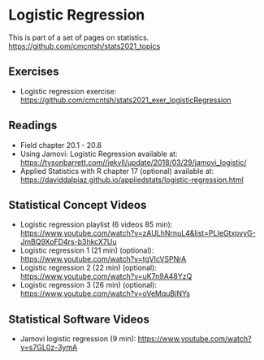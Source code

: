 # Logistic Regression

This is part of a set of pages on statistics. https://github.com/cmcntsh/stats2021_topics

## Exercises

* Logistic regression exercise: https://github.com/cmcntsh/stats2021_exer_logisticRegression

## Readings

* Field chapter 20.1 - 20.8
* Using Jamovi: Logistic Regression available at: https://tysonbarrett.com//jekyll/update/2018/03/29/jamovi_logistic/
* Applied Statistics with R chapter 17 (optional) available at: https://daviddalpiaz.github.io/appliedstats/logistic-regression.html

## Statistical Concept Videos

* Logistic regression playlist (6 videos 85 min): https://www.youtube.com/watch?v=zAULhNrnuL4&list=PLIeGtxpvyG-JmBQ9XoFD4rs-b3hkcX7Uu
* Logistic regression 1 (21 min) (optional): https://www.youtube.com/watch?v=tgVlcVSPNrA
* Logistic regression 2 (22 min) (optional): https://www.youtube.com/watch?v=uK7n9A48YzQ
* Logistic regression 3 (26 min) (optional): https://www.youtube.com/watch?v=oVeMquBjNYs

## Statistical Software Videos

* Jamovi logistic regression (9 min): https://www.youtube.com/watch?v=s7GL0z-3ymA
